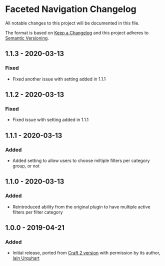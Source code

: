 # Faceted Navigation Changelog

All notable changes to this project will be documented in this file.

The format is based on [Keep a Changelog](http://keepachangelog.com/) and this project adheres to [Semantic Versioning](http://semver.org/).

## 1.1.3 - 2020-03-13
### Fixed
- Fixed another issue with setting added in 1.1.1

## 1.1.2 - 2020-03-13
### Fixed
- Fixed issue with setting added in 1.1.1 

## 1.1.1 - 2020-03-13
### Added
- Added setting to allow users to choose miltiple filters per category group, or not 

## 1.1.0 - 2020-03-13
### Added
- Reintroduced ability from the original plugin to have multiple active filters per filter category

## 1.0.0 - 2019-04-21
### Added
- Initial release, ported from [Craft 2 version](https://github.com/iainurquhart/FacetedNav_CraftPlugin) with permission by its author, [Iain Urquhart](https://github.com/iainurquhart)
